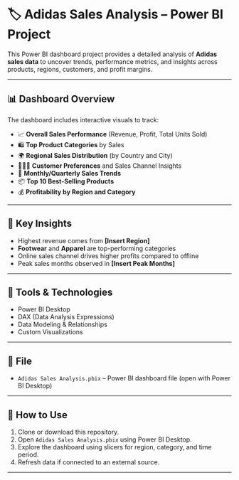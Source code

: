 # 🏷️ Adidas Sales Analysis – Power BI Project

This Power BI dashboard project provides a detailed analysis of **Adidas sales data** to uncover trends, performance metrics, and insights across products, regions, customers, and profit margins.

---

## 📊 Dashboard Overview

The dashboard includes interactive visuals to track:

- 📈 **Overall Sales Performance** (Revenue, Profit, Total Units Sold)
- 🛍️ **Top Product Categories** by Sales
- 🌍 **Regional Sales Distribution** (by Country and City)
- 🧑‍🤝‍🧑 **Customer Preferences** and Sales Channel Insights
- 📆 **Monthly/Quarterly Sales Trends**
- 📦 **Top 10 Best-Selling Products**
- 💰 **Profitability by Region and Category**

---

## 📌 Key Insights

- Highest revenue comes from **[Insert Region]**
- **Footwear** and **Apparel** are top-performing categories
- Online sales channel drives higher profits compared to offline
- Peak sales months observed in **[Insert Peak Months]**

---

## 🧰 Tools & Technologies

- Power BI Desktop
- DAX (Data Analysis Expressions)
- Data Modeling & Relationships
- Custom Visualizations

---

## 📁 File

- `Adidas Sales Analysis.pbix` – Power BI dashboard file (open with Power BI Desktop)

---

## 🚀 How to Use

1. Clone or download this repository.
2. Open `Adidas Sales Analysis.pbix` using Power BI Desktop.
3. Explore the dashboard using slicers for region, category, and time period.
4. Refresh data if connected to an external source.

---
